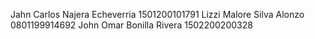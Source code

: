 Jahn Carlos Najera Echeverria 1501200101791
Lizzi Malore Silva Alonzo 0801199914692
John Omar Bonilla Rivera 1502200200328
